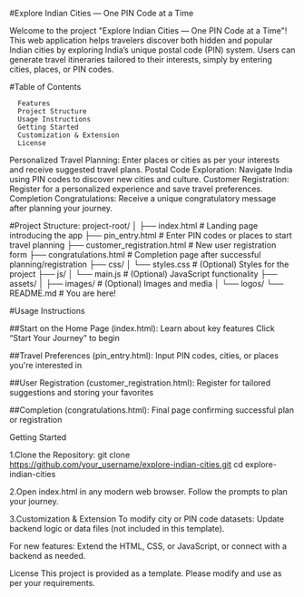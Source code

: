 #Explore Indian Cities — One PIN Code at a Time

Welcome to the project "Explore Indian Cities — One PIN Code at a Time"! This web application helps travelers discover both hidden and popular Indian cities by exploring India’s unique postal code (PIN) system. Users can generate travel itineraries tailored to their interests, simply by entering cities, places, or PIN codes.

#Table of Contents

      Features
      Project Structure
      Usage Instructions
      Getting Started
      Customization & Extension
      License

Personalized Travel Planning: Enter places or cities as per your interests and receive suggested travel plans.
Postal Code Exploration: Navigate India using PIN codes to discover new cities and culture.
Customer Registration: Register for a personalized experience and save travel preferences.
Completion Congratulations: Receive a unique congratulatory message after planning your journey.

#Project Structure:
            project-root/
          │
          ├── index.html                  # Landing page introducing the app
          ├── pin_entry.html              # Enter PIN codes or places to start travel planning
          ├── customer_registration.html  # New user registration form
          ├── congratulations.html        # Completion page after successful planning/registration
          ├── css/
          │   └── styles.css              # (Optional) Styles for the project
          ├── js/
          │   └── main.js                 # (Optional) JavaScript functionality
          ├── assets/
          │   ├── images/                 # (Optional) Images and media
          │   └── logos/
          └── README.md                   # You are here!


#Usage Instructions

##Start on the Home Page (index.html):
Learn about key features
Click “Start Your Journey” to begin

##Travel Preferences (pin_entry.html):
Input PIN codes, cities, or places you're interested in

##User Registration (customer_registration.html):
Register for tailored suggestions and storing your favorites

##Completion (congratulations.html):
Final page confirming successful plan or registration


Getting Started

1.Clone the Repository:
    git clone https://github.com/your_username/explore-indian-cities.git
    cd explore-indian-cities
    
2.Open index.html in any modern web browser.
  Follow the prompts to plan your journey.

3.Customization & Extension
  To modify city or PIN code datasets: Update backend logic or data files (not included in this template).

For new features: Extend the HTML, CSS, or JavaScript, or connect with a backend as needed.

License
This project is provided as a template. Please modify and use as per your requirements.


